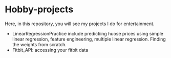 # Hobby-projects
Here, in this repository, you will see my projects I do for entertainment.


* LinearRegressionPractice include predictiing huose prices using simple linear regression, feature engineering, multiple linear regression. Finding the weights from scratch. 
* Fitbit_API: accessing your fitbit data
